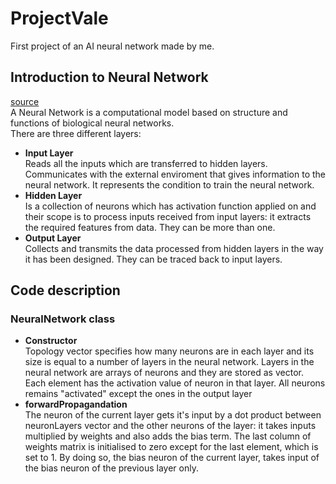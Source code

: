 # ProjectVale
First project of an AI neural network made by me.

## Introduction to Neural Network
[source](https://becominghuman.ai/artificial-neuron-networks-basics-introduction-to-neural-networks-3082f1dcca8c)  
A Neural Network is a computational model based on structure and functions of biological neural networks.  
There are three different layers:

- **Input Layer**  
 Reads all the inputs which are transferred to hidden layers.
 Communicates with the external enviroment that gives information to the neural network. 
 It represents the condition to train the neural network.
- **Hidden Layer**  
 Is a collection of neurons which has activation function applied on and their scope is to process inputs received from input layers: it extracts the required features from data.
 They can be more than one.
- **Output Layer**  
 Collects and transmits the data processed from hidden layers in the way it has been designed. 
 They can be traced back to input layers.


## Code description
### NeuralNetwork class
- **Constructor**  
 Topology vector specifies how many neurons are in each layer and its size is equal to a number of layers in the neural network. Layers in the neural network are arrays of neurons and they are stored as vector. Each element has the activation value of neuron in that layer. All neurons remains "activated" except the ones in the output layer
- **forwardPropagandation**  
 The neuron of the current layer gets it's input by a dot product between neuronLayers vector and the other neurons of the layer: it takes inputs multiplied by weights and also adds the bias term. The last column of weights matrix is initialised to zero except for the last element, which is set to 1. By doing so, the bias neuron of the current layer, takes input of the bias neuron of the previous layer only.